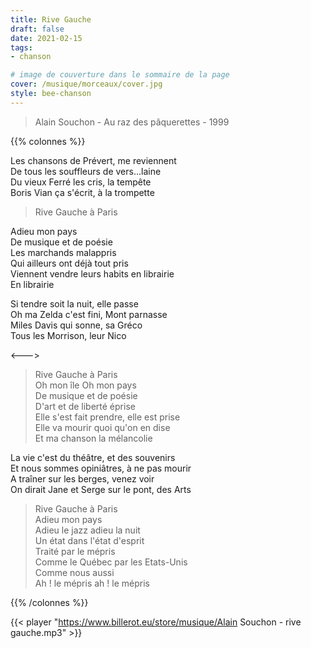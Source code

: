 ```yaml
---
title: Rive Gauche
draft: false 
date: 2021-02-15 
tags: 
- chanson

# image de couverture dans le sommaire de la page
cover: /musique/morceaux/cover.jpg
style: bee-chanson
---
```

> Alain Souchon - Au raz des pâquerettes - 1999
<!--more-->
{{% colonnes %}}

Les chansons de Prévert, me reviennent  
De tous les souffleurs de vers...laine  
Du vieux Ferré les cris, la tempête  
Boris Vian ça s'écrit, à la trompette  

>Rive Gauche à Paris  

Adieu mon pays  
De musique et de poésie  
Les marchands malappris  
Qui ailleurs ont déjà tout pris  
Viennent vendre leurs habits en librairie  
En librairie  

Si tendre soit la nuit, elle passe  
Oh ma Zelda c'est fini, Mont parnasse  
Miles Davis qui sonne, sa Gréco  
Tous les Morrison, leur Nico  

<--->

>Rive Gauche à Paris  
Oh mon île Oh mon pays  
De musique et de poésie  
D'art et de liberté éprise  
Elle s'est fait prendre, elle est prise  
Elle va mourir quoi qu'on en dise  
Et ma chanson la mélancolie  

La vie c'est du théâtre, et des souvenirs  
Et nous sommes opiniâtres, à ne pas mourir  
A traîner sur les berges, venez voir  
On dirait Jane et Serge sur le pont, des Arts  

>Rive Gauche à Paris  
Adieu mon pays  
Adieu le jazz adieu la nuit  
Un état dans l'état d'esprit  
Traité par le mépris  
Comme le Québec par les Etats-Unis  
Comme nous aussi  
Ah ! le mépris ah ! le mépris

{{% /colonnes %}}

{{< player "https://www.billerot.eu/store/musique/Alain Souchon - rive gauche.mp3" >}}
